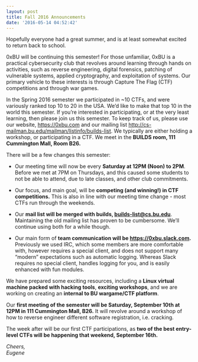 ```yaml
---
layout: post
title: Fall 2016 Announcements
date: '2016-05-14 04:52:42'
---
```


Hopefully everyone had a great summer, and is at least somewhat excited to return back to school. 

0xBU will be continuing this semester! For those unfamiliar, 0xBU is a practical cybersecurity club that revolves around learning through hands on activities, such as reverse engineering, digital forensics, patching of vulnerable systems, applied cryptography, and exploitation of systems. Our primary vehicle to these interests is through Capture The Flag (CTF) competitions and through war games. 

In the Spring 2016 semester we participated in ~10 CTFs, and were variously ranked top 10 to 20 in the USA. We’d like to make that top 10 in the world this semester. If you’re interested in participating, or at the very least learning, then please join us this semester. To keep track of us, please use our website, https://0xbu.com and our mailing list http://cs-mailman.bu.edu/mailman/listinfo/builds-list. We typically are either holding a workshop, or participating in a CTF. We meet in the **BUILDS room, 111 Cummington Mall, Room B26.**

There will be a few changes this semester:

* Our meeting time will now be every **Saturday at 12PM (Noon) to 2PM**. Before we met at 7PM on Thursdays, and this caused some students to not be able to attend, due to late classes, and other club commitments.

* Our focus, and main goal, will be **competing (and winning!) in CTF competitions.** This is also in line with our meeting time change - most CTFs run through the weekends.

* Our **mail list will be merged with builds, builds-list@cs.bu.edu**. Maintaining the old mailing list has proven to be cumbersome. We’ll continue using both for a while though.

* Our main form of **team communication will be https://0xbu.slack.com.** Previously we used IRC, which some members are more comfortable with, however requires a special client, and does not support many “modern” expectations such as automatic logging. Whereas Slack requires no special client, handles logging for you, and is easily enhanced with fun modules.

We have prepared some exciting resources, including a **Linux virtual machine packed with hacking tools**, **exciting workshops**, and we are working on creating an **internal to BU wargame/CTF platform**. 

Our **first meeting of the semester will be Saturday, September 10th at 12PM in 111 Cummington Mall, B26.** It will revolve around a workshop of how to reverse engineer different software registration, i.e. cracking. 

The week after will be our first CTF participations, as **two of the best entry-level CTFs will be happening that weekend, September 16th.**

*Cheers,  
Eugene*